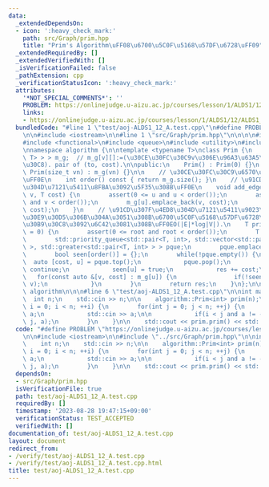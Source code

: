 ```yaml
---
data:
  _extendedDependsOn:
  - icon: ':heavy_check_mark:'
    path: src/Graph/prim.hpp
    title: "Prim's Algorithm\uFF08\u6700\u5C0F\u5168\u57DF\u6728\uFF09"
  _extendedRequiredBy: []
  _extendedVerifiedWith: []
  _isVerificationFailed: false
  _pathExtension: cpp
  _verificationStatusIcon: ':heavy_check_mark:'
  attributes:
    '*NOT_SPECIAL_COMMENTS*': ''
    PROBLEM: https://onlinejudge.u-aizu.ac.jp/courses/lesson/1/ALDS1/12/ALDS1_12_A
    links:
    - https://onlinejudge.u-aizu.ac.jp/courses/lesson/1/ALDS1/12/ALDS1_12_A
  bundledCode: "#line 1 \"test/aoj-ALDS1_12_A.test.cpp\"\n#define PROBLEM \"https://onlinejudge.u-aizu.ac.jp/courses/lesson/1/ALDS1/12/ALDS1_12_A\"\
    \n\n#include <iostream>\n\n#line 1 \"src/Graph/prim.hpp\"\n\n\n\n#include <cassert>\n\
    #include <functional>\n#include <queue>\n#include <utility>\n#include <vector>\n\
    \nnamespace algorithm {\n\ntemplate <typename T>\nclass Prim {\n    std::vector<std::vector<std::pair<int,\
    \ T> > > m_g;  // m_g[v][]:=(\u30CE\u30FC\u30C9v\u306E\u96A3\u63A5\u30EA\u30B9\
    \u30C8). pair of (to, cost).\n\npublic:\n    Prim() : Prim(0) {}\n    explicit\
    \ Prim(size_t vn) : m_g(vn) {}\n\n    // \u30CE\u30FC\u30C9\u6570\u3092\u8FD4\u3059\
    \uFF0E\n    int order() const { return m_g.size(); }\n    // \u91CD\u307F\u4ED8\
    \u304D\u7121\u5411\u8FBA\u3092\u5F35\u308B\uFF0E\n    void add_edge(int u, int\
    \ v, T cost) {\n        assert(0 <= u and u < order());\n        assert(0 <= v\
    \ and v < order());\n        m_g[u].emplace_back(v, cost);\n        m_g[v].emplace_back(u,\
    \ cost);\n    }\n    // \u91CD\u307F\u4ED8\u304D\u7121\u5411\u9023\u7D50\u30B0\
    \u30E9\u30D5\u306B\u304A\u3051\u308B\u6700\u5C0F\u5168\u57DF\u6728\u306E\u30B3\
    \u30B9\u30C8\u3092\u6C42\u3081\u308B\uFF0EO(|E|*log|V|).\n    T prim(int root\
    \ = 0) {\n        assert(0 <= root and root < order());\n        T res = 0;\n\
    \        std::priority_queue<std::pair<T, int>, std::vector<std::pair<T, int>\
    \ >, std::greater<std::pair<T, int> > > pque;\n        pque.emplace(0, root);\n\
    \        bool seen[order()] = {};\n        while(!pque.empty()) {\n          \
    \  auto [cost, u] = pque.top();\n            pque.pop();\n            if(seen[u])\
    \ continue;\n            seen[u] = true;\n            res += cost;\n         \
    \   for(const auto &[v, cost] : m_g[u]) {\n                if(!seen[v]) pque.emplace(cost,\
    \ v);\n            }\n        }\n        return res;\n    }\n};\n\n}  // namespace\
    \ algorithm\n\n\n#line 6 \"test/aoj-ALDS1_12_A.test.cpp\"\n\nint main() {\n  \
    \  int n;\n    std::cin >> n;\n\n    algorithm::Prim<int> prim(n);\n    for(int\
    \ i = 0; i < n; ++i) {\n        for(int j = 0; j < n; ++j) {\n            int\
    \ a;\n            std::cin >> a;\n\n            if(i < j and a != -1) prim.add_edge(i,\
    \ j, a);\n        }\n    }\n\n    std::cout << prim.prim() << std::endl;\n}\n"
  code: "#define PROBLEM \"https://onlinejudge.u-aizu.ac.jp/courses/lesson/1/ALDS1/12/ALDS1_12_A\"\
    \n\n#include <iostream>\n\n#include \"../src/Graph/prim.hpp\"\n\nint main() {\n\
    \    int n;\n    std::cin >> n;\n\n    algorithm::Prim<int> prim(n);\n    for(int\
    \ i = 0; i < n; ++i) {\n        for(int j = 0; j < n; ++j) {\n            int\
    \ a;\n            std::cin >> a;\n\n            if(i < j and a != -1) prim.add_edge(i,\
    \ j, a);\n        }\n    }\n\n    std::cout << prim.prim() << std::endl;\n}\n"
  dependsOn:
  - src/Graph/prim.hpp
  isVerificationFile: true
  path: test/aoj-ALDS1_12_A.test.cpp
  requiredBy: []
  timestamp: '2023-08-28 19:47:15+09:00'
  verificationStatus: TEST_ACCEPTED
  verifiedWith: []
documentation_of: test/aoj-ALDS1_12_A.test.cpp
layout: document
redirect_from:
- /verify/test/aoj-ALDS1_12_A.test.cpp
- /verify/test/aoj-ALDS1_12_A.test.cpp.html
title: test/aoj-ALDS1_12_A.test.cpp
---
```

